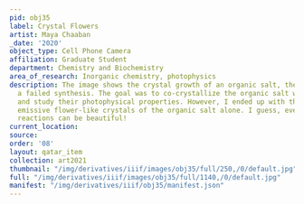 ```yaml
---
pid: obj35
label: Crystal Flowers
artist: Maya Chaaban
_date: '2020'
object_type: Cell Phone Camera
affiliation: Graduate Student
department: Chemistry and Biochemistry
area_of_research: Inorganic chemistry, photophysics
description: The image shows the crystal growth of an organic salt, the product of
  a failed synthesis. The goal was to co-crystallize the organic salt with metal halides
  and study their photophysical properties. However, I ended up with these yellow
  emissive flower-like crystals of the organic salt alone. I guess, even failed synthetic
  reactions can be beautiful!
current_location: 
source: 
order: '08'
layout: qatar_item
collection: art2021
thumbnail: "/img/derivatives/iiif/images/obj35/full/250,/0/default.jpg"
full: "/img/derivatives/iiif/images/obj35/full/1140,/0/default.jpg"
manifest: "/img/derivatives/iiif/obj35/manifest.json"
---
```

